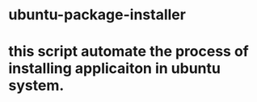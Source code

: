# ubuntu-package-installer
# this script automate the process of installing applicaiton in ubuntu system. 
